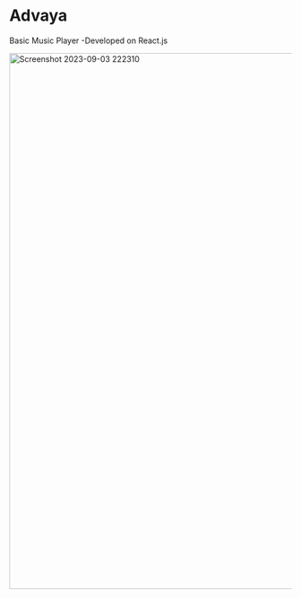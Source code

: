 # Advaya
 Basic Music Player 
 -Developed on React.js

 <img width="955" alt="Screenshot 2023-09-03 222310" src="https://github.com/siddhu2010/Advaya/assets/92944722/1cadb66e-01be-425f-a8a3-53e0fbfc8322">

